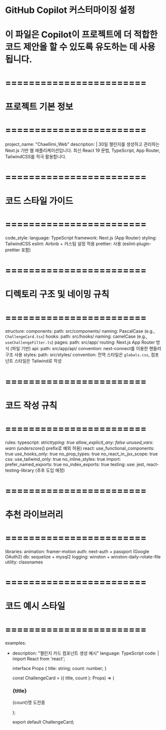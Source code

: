 # GitHub Copilot 커스터마이징 설정

# 이 파일은 Copilot이 프로젝트에 더 적합한 코드 제안을 할 수 있도록 유도하는 데 사용됩니다.

# ========================

# 프로젝트 기본 정보

# ========================

project_name: "Chaellimi_Web"
description: |
30일 챌린지를 생성하고 관리하는 Next.js 기반 웹 애플리케이션입니다.
최신 React 19 문법, TypeScript, App Router, TailwindCSS를 적극 활용합니다.

# ========================

# 코드 스타일 가이드

# ========================

code_style:
language: TypeScript
framework: Next.js (App Router)
styling: TailwindCSS
eslint: Airbnb + 커스텀 설정 적용
prettier: 사용 (eslint-plugin-prettier 포함)

# ========================

# 디렉토리 구조 및 네이밍 규칙

# ========================

structure:
components:
path: src/components/
naming: PascalCase (e.g., `ChallengeCard.tsx`)
hooks:
path: src/hooks/
naming: camelCase (e.g., `useChallengeFilter.ts`)
pages:
path: src/app/
routing: Next.js App Router 방식 (파일 기반)
api:
path: src/app/api/
convention: next-connect를 이용한 핸들러 구조 사용
styles:
path: src/styles/
convention: 전역 스타일은 `globals.css`, 컴포넌트 스타일은 Tailwind로 작성

# ========================

# 코드 작성 규칙

# ========================

rules:
typescript:
strict*typing: true
allow_explicit_any: false
unused_vars: warn (underscore(*) prefix로 예외 허용)
react:
use_functional_components: true
use_hooks_only: true
no_prop_types: true
no_react_in_jsx_scope: true
css:
use_tailwind_only: true
no_inline_styles: true
import:
prefer_named_exports: true
no_index_exports: true
testing:
use: jest, react-testing-library (추후 도입 예정)

# ========================

# 추천 라이브러리

# ========================

libraries:
animation: framer-motion
auth: next-auth + passport (Google OAuth2)
db: sequelize + mysql2
logging: winston + winston-daily-rotate-file
utility: classnames

# ========================

# 코드 예시 스타일

# ========================

examples:

- description: "챌린지 카드 컴포넌트 생성 예시"
  language: TypeScript
  code: |
  import React from 'react';

  interface Props {
  title: string;
  count: number;
  }

  const ChallengeCard = ({ title, count }: Props) => (
  <div className="p-4 rounded-lg bg-white shadow">
  <h3 className="text-lg font-semibold">{title}</h3>
  <p className="text-sm text-gray-500">{count}명 도전중</p>
  </div>
  );

  export default ChallengeCard;
